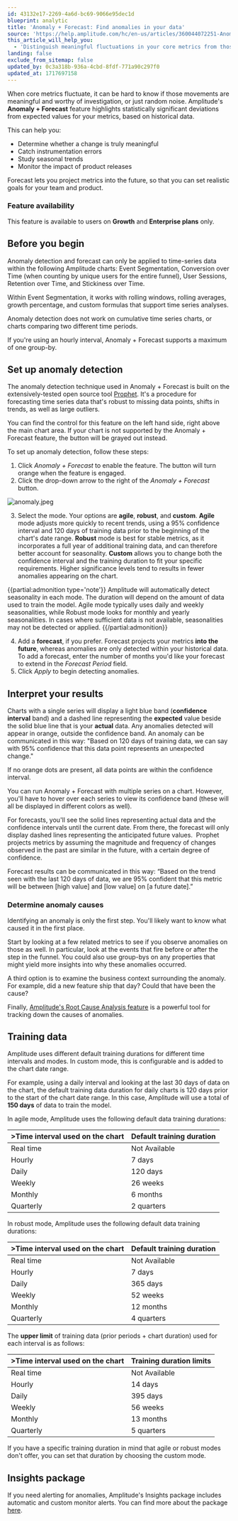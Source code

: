 ```yaml
---
id: 43132e17-2269-4a6d-bc69-9066e95dec1d
blueprint: analytic
title: 'Anomaly + Forecast: Find anomalies in your data'
source: 'https://help.amplitude.com/hc/en-us/articles/360044072251-Anomaly-Forecast-Find-anomalies-in-your-data'
this_article_will_help_you:
  - 'Distinguish meaningful fluctuations in your core metrics from those caused by statistical noise.'
landing: false
exclude_from_sitemap: false
updated_by: 0c3a318b-936a-4cbd-8fdf-771a90c297f0
updated_at: 1717697158
---
```

When core metrics fluctuate, it can be hard to know if those movements are meaningful and worthy of investigation, or just random noise. Amplitude's **Anomaly + Forecast** feature highlights statistically significant deviations from expected values for your metrics, based on historical data. 

This can help you: 

* Determine whether a change is truly meaningful
* Catch instrumentation errors
* Study seasonal trends
* Monitor the impact of product releases

Forecast lets you project metrics into the future, so that you can set realistic goals for your team and product.

### Feature availability

This feature is available to users on **Growth** and **Enterprise plans** only.

## Before you begin

Anomaly detection and forecast can only be applied to time-series data within the following Amplitude charts: Event Segmentation, Conversion over Time (when counting by unique users for the entire funnel), User Sessions, Retention over Time, and Stickiness over Time. 

Within Event Segmentation, it works with rolling windows, rolling averages, growth percentage, and custom formulas that support time series analyses.

Anomaly detection does not work on cumulative time series charts, or charts comparing two different time periods.

If you're using an hourly interval, Anomaly + Forecast supports a maximum of one group-by.

## Set up anomaly detection

The anomaly detection technique used in Anomaly + Forecast is built on the extensively-tested open source tool [Prophet](https://facebook.github.io/prophet/). It's a procedure for forecasting time series data that's robust to missing data points, shifts in trends, as well as large outliers. 

You can find the control for this feature on the left hand side, right above the main chart area. If your chart is not supported by the Anomaly + Forecast feature, the button will be grayed out instead.

To set up anomaly detection, follow these steps:

1. Click *Anomaly + Forecast* to enable the feature. The button will turn orange when the feature is engaged.
2. Click the drop-down arrow to the right of the *Anomaly + Forecast* button.

![anomaly.jpeg](/docs/output/img/analytics/anomaly.jpeg)

3. Select the mode. Your options are **agile**, **robust**, and **custom**. **Agile** mode adjusts more quickly to recent trends, using a 95% confidence interval and 120 days of training data prior to the beginning of the chart's date range. **Robust** mode is best for stable metrics, as it incorporates a full year of additional training data, and can therefore better account for seasonality. **Custom** allows you to change both the confidence interval and the training duration to fit your specific requirements. Higher significance levels tend to results in fewer anomalies appearing on the chart.   

  {{partial:admonition type='note'}}
  Amplitude will automatically detect seasonality in each mode. The duration will depend on the amount of data used to train the model. Agile mode typically uses daily and weekly seasonalities, while Robust mode looks for monthly and yearly seasonalities. In cases where sufficient data is not available, seasonalities may not be detected or applied.
  {{/partial:admonition}}

4. Add a **forecast**, if you prefer. Forecast projects your metrics **into the future**, whereas anomalies are only detected within your historical data. To add a forecast, enter the number of months you'd like your forecast to extend in the *Forecast Period* field.
5. Click *Apply* to begin detecting anomalies.

## Interpret your results

Charts with a single series will display a light blue band (**confidence interval** band) and a dashed line representing the **expected** value beside the solid blue line that is your **actual** data. Any anomalies detected will appear in orange, outside the confidence band. An anomaly can be communicated in this way: "Based on 120 days of training data, we can say with 95% confidence that this data point represents an unexpected change."

If no orange dots are present, all data points are within the confidence interval.

You can run Anomaly + Forecast with multiple series on a chart. However, you'll have to hover over each series to view its confidence band (these will all be displayed in different colors as well).

For forecasts, you'll see the solid lines representing actual data and the confidence intervals until the current date. From there, the forecast will only display dashed lines representing the anticipated future values.  Prophet projects metrics by assuming the magnitude and frequency of changes observed in the past are similar in the future, with a certain degree of confidence. 

Forecast results can be communicated in this way: “Based on the trend seen with the last 120 days of data, we are 95% confident that this metric will be between [high value] and [low value] on [a future date].”

### Determine anomaly causes

Identifying an anomaly is only the first step. You'll likely want to know what caused it in the first place.

Start by looking at a few related metrics to see if you observe anomalies on those as well. In particular, look at the events that fire before or after the step in the funnel. You could also use group-bys on any properties that might yield more insights into why these anomalies occurred.

A third option is to examine the business context surrounding the anomaly. For example, did a new feature ship that day? Could that have been the cause?

Finally, [Amplitude's Root Cause Analysis feature](/docs/analytics/root-cause-analysis) is a powerful tool for tracking down the causes of anomalies.

## Training data

Amplitude uses different default training durations for different time intervals and modes. In custom mode, this is configurable and is added to the chart date range. 

For example, using a daily interval and looking at the last 30 days of data on the chart, the default training data duration for daily charts is 120 days prior to the start of the chart date range. In this case, Amplitude will use a total of **150 days** of data to train the model.

In agile mode, Amplitude uses the following default data training durations:

| **>Time interval used on the chart** | **Default training duration** |
| --- | --- |
| Real time | Not Available |
| Hourly | 7 days |
| Daily | 120 days |
| Weekly | 26 weeks |
| Monthly | 6 months |
| Quarterly | 2 quarters |

In robust mode, Amplitude uses the following default data training durations:

| **>Time interval used on the chart** | **Default training duration** |
| --- | --- |
| Real time | Not Available |
| Hourly | 7 days |
| Daily | 365 days |
| Weekly | 52 weeks |
| Monthly | 12 months |
| Quarterly | 4 quarters |

The **upper limit** of training data (prior periods + chart duration) used for each interval is as follows:

| **>Time interval used on the chart** | **Training duration limits** |
| --- | --- |
| Real time | Not Available |
| Hourly | 14 days |
| Daily | 395 days |
| Weekly | 56 weeks |
| Monthly | 13 months |
| Quarterly | 5 quarters |

If you have a specific training duration in mind that agile or robust modes don't offer, you can set that duration by choosing the custom mode.

## Insights package

If you need alerting for anomalies, Amplitude's Insights package includes automatic and custom monitor alerts. You can find more about the package [here](/docs/analytics/insights).
